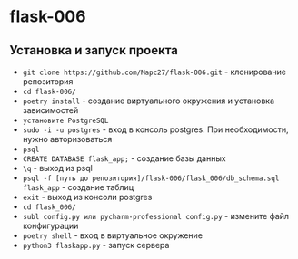 
# flask-006

## Установка и запуск проекта

- `git clone https://github.com/Mapc27/flask-006.git` - клонирование репозитория
- `cd flask-006/`
- `poetry install` - создание виртуального окружения и установка зависимостей
- `установите PostgreSQL`
- `sudo -i -u postgres` - вход в консоль postgres. При необходимости, нужно авторизоваться
- `psql`
- `CREATE DATABASE flask_app;` - создание базы данных
- `\q` - выход из psql
- `psql -f [путь до репозитория]/flask-006/flask_006/db_schema.sql flask_app` - создание таблиц
- `exit` - выход из консоли postgres
- `cd flask_006/`
- `subl config.py или pycharm-professional config.py` - измените файл конфигурации
- `poetry shell` - вход в виртуальное окружение
- `python3 flaskapp.py` - запуск сервера

